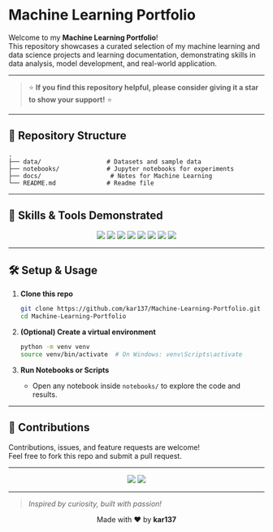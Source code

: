 # Machine Learning Portfolio

Welcome to my **Machine Learning Portfolio**!  
This repository showcases a curated selection of my machine learning and data science projects and learning documentation, demonstrating skills in data analysis, model development, and real-world application.

---
> ⭐ **If you find this repository helpful, please consider giving it a star to show your support!** ⭐
---
## 📂 Repository Structure

```
.
├── data/                  # Datasets and sample data
├── notebooks/             # Jupyter notebooks for experiments
├── docs/                   # Notes for Machine Learning
└── README.md              # Readme file
```

---

## 🧠 Skills & Tools Demonstrated

<p align="center">
  <img src="https://img.shields.io/badge/-Python-3776AB?logo=python&logoColor=white&style=for-the-badge" />
  <img src="https://img.shields.io/badge/-Pandas-150458?logo=pandas&logoColor=white&style=for-the-badge" />
  <img src="https://img.shields.io/badge/-NumPy-013243?logo=numpy&logoColor=white&style=for-the-badge" />
  <img src="https://img.shields.io/badge/-Scikit--Learn-F7931E?logo=scikit-learn&logoColor=white&style=for-the-badge" />
  <img src="https://img.shields.io/badge/-Matplotlib-11557C?logo=matplotlib&logoColor=white&style=for-the-badge" />
  <img src="https://img.shields.io/badge/-Seaborn-6A5ACD?logo=seaborn&logoColor=white&style=for-the-badge" />
  <img src="https://img.shields.io/badge/-Jupyter-F37626?logo=jupyter&logoColor=white&style=for-the-badge" />
  <img src="https://img.shields.io/badge/-Data%20Visualization%20&%20Reporting-4CAF50?style=for-the-badge" />
</p>

---

## 🛠️ Setup & Usage

1. **Clone this repo**
   ```bash
   git clone https://github.com/kar137/Machine-Learning-Portfolio.git
   cd Machine-Learning-Portfolio
   ```
2. **(Optional) Create a virtual environment**
   ```bash
   python -m venv venv
   source venv/bin/activate  # On Windows: venv\Scripts\activate
   ```

3. **Run Notebooks or Scripts**
   - Open any notebook inside `notebooks/` to explore the code and results.

---

## 🤝 Contributions

Contributions, issues, and feature requests are welcome!  
Feel free to fork this repo and submit a pull request.

---

<p align="center">
  <img src="https://img.shields.io/github/stars/kar137/Machine-Learning-Portfolio?style=social" />
  <img src="https://img.shields.io/github/followers/kar137?style=social" />
</p>

---

> _Inspired by curiosity, built with passion!_
<p align="center"> Made with ❤️ by <strong>kar137</strong> </p>
